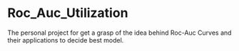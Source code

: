 # Roc_Auc_Utilization
The personal project for get a grasp of the idea behind Roc-Auc Curves and their applications to decide best model.
